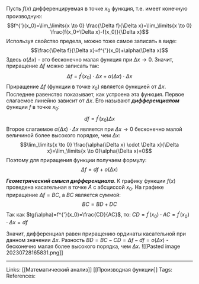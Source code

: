 Пусть $f(x)$ дифференцируемая в точке $x_0$ функция, т.е. имеет конечную производную:
$$f^{'}(x_0)=\lim_\limits{x \to 0} \frac{\Delta f}{\Delta x}=\lim_\limits{x \to 0} \frac{f(x_0+\Delta x)-f(x_0)}{\Delta x}$$
Используя свойство предела, можно тоже самое записать в виде:
$$\frac{\Delta f}{\Delta x}=f^{'}(x_0)+\alpha(\Delta x)$$
Здесь $\alpha(\Delta x)$ - это бесконечно малая функция при $\Delta x \to 0$. Значит, приращение $\Delta f$ можно записать так:
$$\Delta f = f^{'}(x_0) \cdot \Delta x + \alpha(\Delta x) \cdot \Delta x$$
Приращение $\Delta f$ (функции в точке $x_0$) является функцией от $\Delta x$. Последнее равенство показывает, как устроена эта функция. Первое слагаемое линейно зависит от $\Delta x$. Его называют ***дифференциалом*** функции $f$ в точке $x_0$:
$$df=f^{'}(x_0) \Delta x$$
Второе слагаемое $\alpha(\Delta x) \cdot \Delta x$ является при $\Delta x \to 0$ бесконечно малой величиной более высокого порядке, чем $\Delta x$:
$$\lim_\limits{x \to 0} \frac{\alpha(\Delta x) \cdot \Delta x}{\Delta x}=\lim_\limits{x \to 0}\alpha(\Delta x)=0$$
Поэтому для приращения функции получаем формулу:
$$\Delta f = df + o(\Delta x)$$

***Геометрический смысл дифференциала***. 
К графику функции $f(x)$ проведена касательная в точке $A$ с абсциссой $x_0$. На графике приращение $\Delta f=BC$, а $BC$ является суммой:
$$BC=BD+DC$$
Так как $tg(\alpha)=f^{'}(x_0)=\frac{CD}{AC}$, то:
$CD=f^{'}(x_0) \cdot AC=f^{'}(x_0) \cdot \Delta x=df$

Значит, дифференциал равен приращению ординаты касательной при данном значении $\Delta x$. Разность $BD=BC-CD=\Delta f - df=o(\Delta x)$ - бесконечно малая более высокого порядка, чем $\Delta x$. 
![[Pasted image 20230728165831.png]]

___
Links: [[Математический анализ]] [[Производная функции]]
Tags: 
References: 